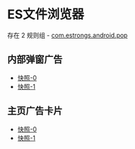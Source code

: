 # ES文件浏览器

存在 2 规则组 - [com.estrongs.android.pop](/src/apps/com.estrongs.android.pop.ts)

## 内部弹窗广告

- [快照-0](https://gkd-kit.gitee.io/import/12509667)
- [快照-1](https://gkd-kit.gitee.io/import/12509669)

## 主页广告卡片

- [快照-0](https://gkd-kit.gitee.io/import/12674919)
- [快照-1](https://gkd-kit.songe.li/import/12818281)
